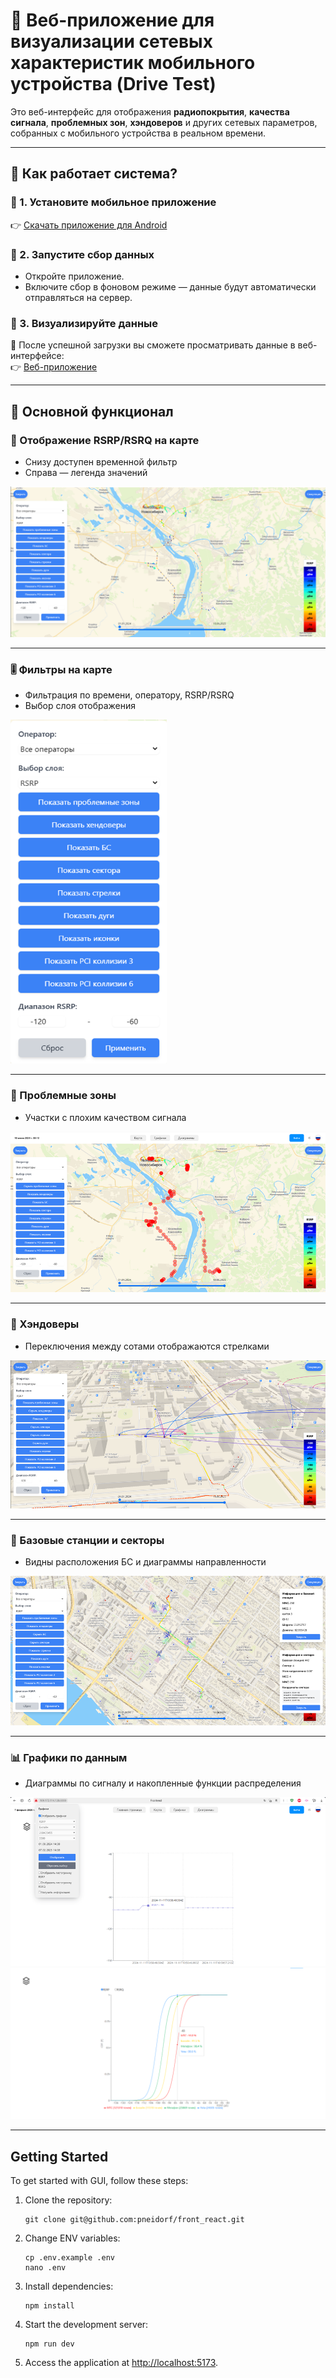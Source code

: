 # 📡 Веб-приложение для визуализации сетевых характеристик мобильного устройства (Drive Test)

Это веб-интерфейс для отображения **радиопокрытия**, **качества сигнала**, **проблемных зон**, **хэндоверов** и других сетевых параметров, собранных с мобильного устройства в реальном времени.

---

## 🚀 Как работает система?

### 🔹 1. Установите мобильное приложение

👉 [Скачать приложение для Android](https://github.com/vladimir-ponomarenko/Android/releases/tag/v2.3.2)

### 🔹 2. Запустите сбор данных

- Откройте приложение.
- Включите сбор в фоновом режиме — данные будут автоматически отправляться на сервер.

### 🔹 3. Визуализируйте данные

📍 После успешной загрузки вы сможете просматривать данные в веб-интерфейсе:  
👉 [Веб-приложение](http://109.172.114.128:8000)

---

## 🧩 Основной функционал

### 📶 Отображение RSRP/RSRQ на карте

- Снизу доступен временной фильтр
- Справа — легенда значений

![RSRP/RSRQ значения](./public/rsrp-rsrq.png)

---

### 🎚️ Фильтры на карте

- Фильтрация по времени, оператору, RSRP/RSRQ
- Выбор слоя отображения

<img src="./public/map-filters.png" alt="Фильтры на карте" width="250" height="550" />

---

### 🛑 Проблемные зоны

- Участки с плохим качеством сигнала

![Проблемные зоны](./public/bad-zones.png)

---

### 🔄 Хэндоверы

- Переключения между сотами отображаются стрелками

![Хэндоверы](./public/handovers.png)

---

### 🗼 Базовые станции и секторы

- Видны расположения БС и диаграммы направленности

![БС и сектора](./public/bs-sectors.png)

---

### 📊 Графики по данным

- Диаграммы по сигналу и накопленные функции распределения

![Графики](./public/plots.png)  
![CDF график](./public/cdf.png)

---

## Getting Started

To get started with GUI, follow these steps:

1. Clone the repository:

   ```
   git clone git@github.com:pneidorf/front_react.git
   ```

2. Change ENV variables:

   ```
   cp .env.example .env
   nano .env
   ```

3. Install dependencies:

   ```
   npm install
   ```

4. Start the development server:

   ```
   npm run dev
   ```

5. Access the application at [http://localhost:5173](http://localhost:5173).
